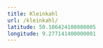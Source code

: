 ```yaml
---
title: Kleinkahl
url: /kleinkahl/
latitude: 50.106424100000005
longitude: 9.277141400000001
---
```

